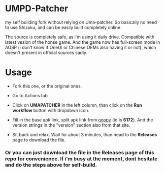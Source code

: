 # UMPD-Patcher
my self building fork without relying on Uma-patcher. So basically no need to use Shizuku, and can be easily built completely online.

The source is completely safe, as i'm using it daily drive.
Compatible with latest vesion of the honse game. And the game now has full-screen mode in AOSP (i don't know if OneUI or Chinese OEMs also having it or not), which doesn't present in official sources sadly.

# Usage
* Fork this one, or the original ones.

* Go to Actions tab

* Click on **UMAPATCHER** in the left column, than click on the **Run workflow** button with dropdown icon.

* Fill in the base apk link, split apk link from [qoopy](https://qoopy.leadrdrk.com/) (id is **6172**). And the version strings in the "version" section also from that site.

* Sit back and relax. Wait for about 3 minutes, than head to the **Releases** page to download the file.

### Or you can just download the file in the **Releases** page of this repo for convenience. If i'm busy at the moment, dont hesitate and do the steps above for self-build.
